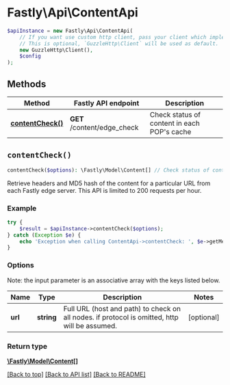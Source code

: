 # Fastly\Api\ContentApi


```php
$apiInstance = new Fastly\Api\ContentApi(
    // If you want use custom http client, pass your client which implements `GuzzleHttp\ClientInterface`.
    // This is optional, `GuzzleHttp\Client` will be used as default.
    new GuzzleHttp\Client(),
    $config
);
```

## Methods

Method | Fastly API endpoint | Description
------------- | ------------- | -------------
[**contentCheck()**](ContentApi.md#contentCheck) | **GET** /content/edge_check | Check status of content in each POP&#39;s cache


## `contentCheck()`

```php
contentCheck($options): \Fastly\Model\Content[] // Check status of content in each POP's cache
```

Retrieve headers and MD5 hash of the content for a particular URL from each Fastly edge server. This API is limited to 200 requests per hour.

### Example
```php
try {
    $result = $apiInstance->contentCheck($options);
} catch (Exception $e) {
    echo 'Exception when calling ContentApi->contentCheck: ', $e->getMessage(), PHP_EOL;
}
```

### Options

Note: the input parameter is an associative array with the keys listed below.

Name | Type | Description  | Notes
------------- | ------------- | ------------- | -------------
**url** | **string** | Full URL (host and path) to check on all nodes. if protocol is omitted, http will be assumed. | [optional]

### Return type

[**\Fastly\Model\Content[]**](../Model/Content.md)

[[Back to top]](#) [[Back to API list]](../../README.md#endpoints)
[[Back to README]](../../README.md)
